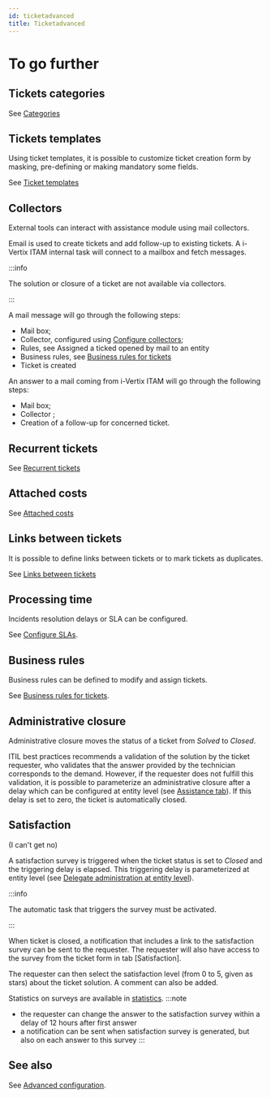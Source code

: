 ```yaml
---
id: ticketadvanced
title: Ticketadvanced
---
```


# To go further

## Tickets categories

See [Categories](/asset-management/modules/assistance/categories)

## Tickets templates

Using ticket templates, it is possible to customize ticket creation form
by masking, pre-defining or making mandatory some fields.

See [Ticket templates](/asset-management/modules/overview/templates)

## Collectors

External tools can interact with assistance module using mail
collectors.

Email is used to create tickets and add follow-up to existing tickets. A
i-Vertix ITAM internal task will connect to a mailbox and fetch messages.

:::info

The solution or closure of a ticket are not available via collectors.

:::

A mail message will go through the following steps:

- Mail box;
- Collector, configured using
  [Configure collectors](/asset-management/modules/configuration/collectors);
- Rules, see Assigned a ticked opened by mail to an entity
- Business rules, see
  [Business rules for tickets](/asset-management/modules/administration/rules/ticketbusinessrules)
- Ticket is created

An answer to a mail coming from i-Vertix ITAM will go through the following
steps:

- Mail box;
- Collector ;
- Creation of a follow-up for concerned ticket.

## Recurrent tickets

See
[Recurrent tickets](/asset-management/modules/assistance/tickets/recurrentticket)

## Attached costs

See
[Attached costs](/asset-management/modules/assistance/tickets/ticketmanagement)

## Links between tickets

It is possible to define links between tickets or to mark tickets as
duplicates.

See
[Links between tickets](/asset-management/modules/assistance/tickets/ticketmanagement)

## Processing time

Incidents resolution delays or SLA can be configured.

See
[Configure SLAs](/asset-management/modules/assistance/tickets/modules/configuration/service_levels).

## Business rules

Business rules can be defined to modify and assign tickets.

See
[Business rules for tickets](/asset-management/modules/administration/rules/ticketbusinessrules).

## Administrative closure

Administrative closure moves the status of a ticket from *Solved* to
*Closed*.

ITIL best practices recommends a validation of the solution by the
ticket requester, who validates that the answer provided by the
technician corresponds to the demand. However, if the requester does not
fulfill this validation, it is possible to parameterize an
administrative closure after a delay which can be configured at entity
level (see
[Assistance tab](/asset-management/modules/administration/entities)). If this delay is set to zero, the ticket is automatically
closed.

## Satisfaction

(I can't get no)

A satisfaction survey is triggered when the ticket status is set to
*Closed* and the triggering delay is elapsed. This triggering delay is
parameterized at entity level (see
[Delegate administration at entity level](/asset-management/modules/administration/entities)).

:::info

The automatic task that triggers the survey must be activated.

:::

When ticket is closed, a notification that includes a link to the
satisfaction survey can be sent to the requester. The requester will
also have access to the survey from the ticket form in tab
[Satisfaction].

The requester can then select the satisfaction level (from 0 to 5, given
as stars) about the ticket solution. A comment can also be added.

Statistics on surveys are available in
[statistics](/asset-management/modules/assistance/statistics).
:::note

- the requester can change the answer to the satisfaction survey within
  a delay of 12 hours after first answer
- a notification can be sent when satisfaction survey is generated, but
  also on each answer to this survey
:::

## See also

See
[Advanced configuration](/asset-management/modules/assistance/categories).
